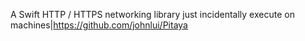 A Swift HTTP / HTTPS networking library just incidentally execute on machines|https://github.com/johnlui/Pitaya
